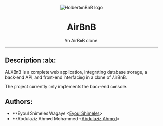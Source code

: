 <p align="center">
  <img src="https://github.com/bdbaraban/AirBnB_clone/blob/master/assets/hbnb_logo.png" alt="HolbertonBnB logo">
</p>

<h1 align="center">AirBnB</h1>
<p align="center">An AirBnB clone.</p>

---
## Description :alx:

ALXBnB is a complete web application, integrating database storage, 
a back-end API, and front-end interfacing in a clone of AirBnB.

The project currently only implements the back-end console.

## Authors:
* **Eyoul Shimeles Wagaye <[Eyoul Shimeles](https://github.com/eyoul)>
* **Abdulaziz Ahmed Mohammed <[Abdulaziz Ahmed](https://github.com/zizuAhmedMohammed)>
